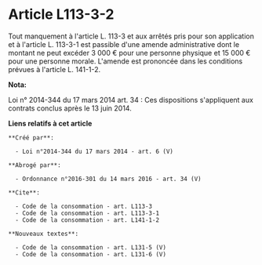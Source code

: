 # Article L113-3-2

Tout manquement à l'article L. 113-3 et aux arrêtés pris pour son application et à l'article L. 113-3-1 est passible d'une
amende administrative dont le montant ne peut excéder 3 000 € pour une personne physique et 15 000 € pour une personne
morale. L'amende est prononcée dans les conditions prévues à l'article L. 141-1-2.

**Nota:**

Loi n° 2014-344 du 17 mars 2014 art. 34 : Ces dispositions s'appliquent aux contrats conclus après le 13 juin 2014.

**Liens relatifs à cet article**

	**Créé par**:

	  - Loi n°2014-344 du 17 mars 2014 - art. 6 (V)

	**Abrogé par**:

	  - Ordonnance n°2016-301 du 14 mars 2016 - art. 34 (V)

	**Cite**:

	  - Code de la consommation - art. L113-3
	  - Code de la consommation - art. L113-3-1
	  - Code de la consommation - art. L141-1-2

	**Nouveaux textes**:

	  - Code de la consommation - art. L131-5 (V)
	  - Code de la consommation - art. L131-6 (V)
